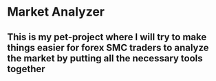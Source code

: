 # Market Analyzer

## This is my pet-project where I will try to make things easier for forex SMC traders to analyze the market by putting all the necessary tools together
